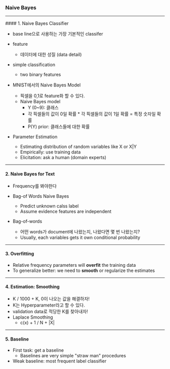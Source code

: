 ### Naive Bayes

<hr>
#### 1. Naive Bayes Classifier


- base line으로 사용하는 가장 기본적인 classifer
- feature
  - 데이터에 대한 성질  (data detail)

- simple classification
  - two binary features
- MNIST에서의 Naive Bayes Model
  - 픽셀을 0,1로 feature화 할 수 있다.
  - Naive Bayes model
    - Y (0~9): 클래스
    - 각 픽셀들의 값이 0일 확률 * 각 픽셀들의 값이 1일 확률 = 특정 숫자일 확률
    - P(Y) prior: 클래스들에 대한 확률
- Parameter Estimation
  - Estimating distribution of random variables like X or X|Y
  - Empirically: use training data
  - Elicitation: ask a human (domain experts)

<hr>

#### 2. Naive Bayes for Text


- Frequency를 봐야한다

- Bag-of Words Naive Bayes
  - Predict unknown calss label
  - Assume evidence features are independent
- Bag-of-words
  - 어떤 words가 document에 나왔는지, 나왔다면 몇 번 나왔는지?
  - Usually, each variables gets it own conditional probability

<hr>

#### 3. Overfitting

- Relative frequency parameters will **overfit** the training data
- To generalize better: we need to **smooth** or regularize the estimates

<hr>

#### 4. Estimation: Smoothing

- K / 1000 + K, 0이 나오는 값을 해결하자!
- K는 Hyperparameter라고 할 수 있다.
- validation data로 적당한 K를 찾아내자!
- Laplace Smoothing
  - c(x) + 1 / N + |X|

<hr>

#### 5. Baseline

- First task: get a baseline
  - Baselines are very simple "straw man" procedures
- Weak baseline: most frequent label classifier

